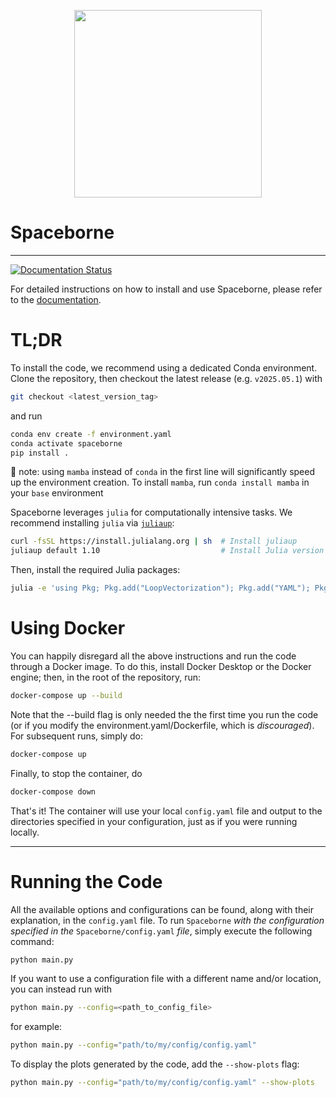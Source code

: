
<p align="center">
  <img src="https://github.com/user-attachments/assets/1e156ecb-75d5-4004-b768-cbd8edab7940" width="300">
</p>

<!-- ![sb_logo](https://github.com/user-attachments/assets/6c5d9280-70b2-4f66-8bfb-c513317aea06) -->

# Spaceborne

---
[![Documentation Status](https://readthedocs.org/projects/spaceborne/badge/?version=latest)](https://spaceborne.readthedocs.io/en/latest/?badge=latest)

For detailed instructions on how to install and use Spaceborne, please refer to the [documentation](https://spaceborne.readthedocs.io/en/latest/).

# TL;DR

To install the code, we recommend using a dedicated Conda environment. Clone the repository, then checkout the latest release (e.g. `v2025.05.1`) with

```bash
git checkout <latest_version_tag>
```

and run

```bash
conda env create -f environment.yaml
conda activate spaceborne
pip install .
```

🐍 note: using `mamba` instead of `conda` in the first line will significantly speed up the environment creation. To install `mamba`, run `conda install mamba` in your `base` environment

Spaceborne leverages `julia` for computationally intensive tasks. We recommend installing `julia` via [`juliaup`](https://github.com/JuliaLang/juliaup):

```bash
curl -fsSL https://install.julialang.org | sh  # Install juliaup
juliaup default 1.10                           # Install Julia version 1.10
```

Then, install the required Julia packages:

```bash
julia -e 'using Pkg; Pkg.add("LoopVectorization"); Pkg.add("YAML"); Pkg.add("NPZ")'
```

# Using Docker

You can happily disregard all the above instructions and run the code through a Docker image. To do this, install Docker Desktop or the Docker engine; then, in the root of the repository, run:

```bash
docker-compose up --build
```

Note that the --build flag is only needed the the first time you run the code (or if you modify the environment.yaml/Dockerfile, which is *discouraged*). For subsequent runs, simply do:

```bash
docker-compose up
```

Finally, to stop the container, do

```bash
docker-compose down
```

That's it! The container will use your local `config.yaml` file and output to the directories specified in your configuration, just as if you were running locally.

---

# Running the Code

All the available options and configurations can be found, along with their explanation, in the `config.yaml` file. To run `Spaceborne` *with the configuration specified in the* `Spaceborne/config.yaml` *file*, simply execute the following command:

```bash
python main.py
```

If you want to use a configuration file with a different name and/or location, you can instead run with

```bash
python main.py --config=<path_to_config_file>
```

for example:

```bash
python main.py --config="path/to/my/config/config.yaml"
```

To display the plots generated by the code, add the `--show-plots` flag:

```bash
python main.py --config="path/to/my/config/config.yaml" --show-plots
```
